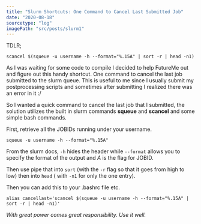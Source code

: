 ```yaml
---
title: "Slurm Shortcuts: One Command to Cancel Last Submitted Job"
date: "2020-08-18"
sourcetype: "log"
imagePath: "src/posts/slurm1"
---
```


TDLR; 
```
scancel $(squeue -u username -h --format="%.15A" | sort -r | head -n1)
```

As I was waiting for some code to compile I decided to help FutureMe out and figure out this handy shortcut. 
One command to cancel the last job submitted to the slurm queue. This is useful to me since I usually submit my postprocessing scripts and sometimes after submitting I realized there was an error in it :/ 

So I wanted a quick command to cancel the last job that I submitted, the solution utilizes the built in slurm commands **squeue** and **scancel** and some simple bash commands. 

First, retrieve all the JOBIDs running under your username. 
```
squeue -u username -h --format="%.15A"
```

From the slurm docs, `-h` hides the header while `--format` allows you to specify the format of the output and *A* is the flag for JOBID. 

Then use pipe that into `sort` (with the `-r` flag so that it goes from high to low) then into `head` ( with `-n1` for only the one entry). 

Then you can add this to your .bashrc file etc. 

```
alias cancellast='scancel $(squeue -u username -h --format="%.15A" | sort -r | head -n1)'
```
*With great power comes great responsibility. Use it well.* 
